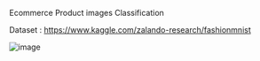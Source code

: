 Ecommerce Product images Classification

Dataset : https://www.kaggle.com/zalando-research/fashionmnist



![image](https://user-images.githubusercontent.com/26451679/149619162-5da72cea-63c7-4fd3-9ffb-5dd063a31baf.png)
